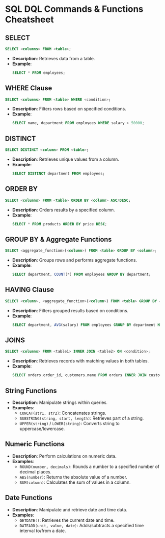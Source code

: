 # SQL DQL Commands & Functions Cheatsheet

## SELECT

```sql
SELECT <columns> FROM <table>;
```

- **Description**: Retrieves data from a table.
- **Example**: 
  ```sql
  SELECT * FROM employees;
  ```

## WHERE Clause

```sql
SELECT <columns> FROM <table> WHERE <condition>;
```

- **Description**: Filters rows based on specified conditions.
- **Example**: 
  ```sql
  SELECT name, department FROM employees WHERE salary > 50000;
  ```

## DISTINCT

```sql
SELECT DISTINCT <column> FROM <table>;
```

- **Description**: Retrieves unique values from a column.
- **Example**: 
  ```sql
  SELECT DISTINCT department FROM employees;
  ```

## ORDER BY

```sql
SELECT <columns> FROM <table> ORDER BY <column> ASC/DESC;
```

- **Description**: Orders results by a specified column.
- **Example**: 
  ```sql
  SELECT * FROM products ORDER BY price DESC;
  ```

## GROUP BY & Aggregate Functions

```sql
SELECT <aggregate_function>(<column>) FROM <table> GROUP BY <column>;
```

- **Description**: Groups rows and performs aggregate functions.
- **Example**: 
  ```sql
  SELECT department, COUNT(*) FROM employees GROUP BY department;
  ```

## HAVING Clause

```sql
SELECT <column>, <aggregate_function>(<column>) FROM <table> GROUP BY <column> HAVING <condition>;
```

- **Description**: Filters grouped results based on conditions.
- **Example**: 
  ```sql
  SELECT department, AVG(salary) FROM employees GROUP BY department HAVING AVG(salary) > 60000;
  ```

## JOINS

```sql
SELECT <columns> FROM <table1> INNER JOIN <table2> ON <condition>;
```

- **Description**: Retrieves records with matching values in both tables.
- **Example**: 
  ```sql
  SELECT orders.order_id, customers.name FROM orders INNER JOIN customers ON orders.customer_id = customers.customer_id;
  ```

## String Functions

- **Description**: Manipulate strings within queries.
- **Examples**:
  - `CONCAT(str1, str2)`: Concatenates strings.
  - `SUBSTRING(string, start, length)`: Retrieves part of a string.
  - `UPPER(string)` / `LOWER(string)`: Converts string to uppercase/lowercase.

## Numeric Functions

- **Description**: Perform calculations on numeric data.
- **Examples**:
  - `ROUND(number, decimals)`: Rounds a number to a specified number of decimal places.
  - `ABS(number)`: Returns the absolute value of a number.
  - `SUM(column)`: Calculates the sum of values in a column.

## Date Functions

- **Description**: Manipulate and retrieve date and time data.
- **Examples**:
  - `GETDATE()`: Retrieves the current date and time.
  - `DATEADD(unit, value, date)`: Adds/subtracts a specified time interval to/from a date.
